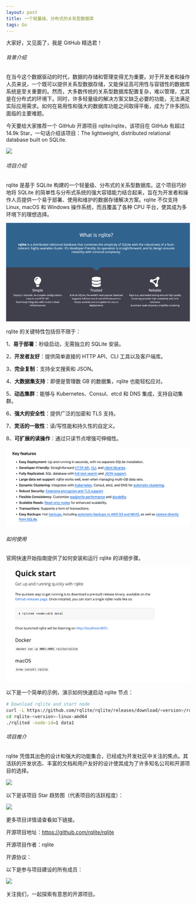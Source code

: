 ```yaml
---
layout: post
title: 一个轻量级、分布式的关系型数据库
tags: Go
---
```


大家好，又见面了，我是 GitHub 精选君！

###### 背景介绍

在当今这个数据驱动的时代，数据的存储和管理变得尤为重要。对于开发者和操作人员来说，一个既可以提供关系型数据存储，又能保证高可用性与容错性的数据库系统是至关重要的。然而，大多数传统的关系型数据库配置复杂，难以管理，尤其是在分布式的环境下。同时，许多轻量级的解决方案又缺乏必要的功能，无法满足实际应用需求。如何在易用性和强大的数据库功能之间取得平衡，成为了许多团队面临的主要难题。

今天要给大家推荐一个 GitHub 开源项目 rqlite/rqlite，该项目在 GitHub 有超过 14.9k Star，一句话介绍该项目：The lightweight, distributed relational database built on SQLite.

![](https://raw.githubusercontent.com/rqlite/rqlite/master/DOC/logo-text.png)

###### 项目介绍

rqlite 是基于 SQLite 构建的一个轻量级、分布式的关系型数据库。这个项目巧妙地将 SQLite 的简单性与分布式系统的强大容错能力结合起来，旨在为开发者和操作人员提供一个易于部署、使用和维护的数据存储解决方案。rqlite 不仅支持 Linux, macOS 和 Windows 操作系统，而且覆盖了各种 CPU 平台，使其成为多环境下的理想选择。

![](https://raw.githubusercontent.com/ZhuPeng/pic/master/images/compress_image-20240504223738526.png)

rqlite 的关键特性包括但不限于：

1、**易于部署**：秒级启动，无需独立的 SQLite 安装。

2、**开发者友好**：提供简单直接的 HTTP API、CLI 工具以及客户端库。

3、**完全复制**：支持全文搜索和 JSON。

4、**大数据集支持**：即便是管理数 GB 的数据集，rqlite 也能轻松应对。

5、**动态集群**：能够与 Kubernetes、Consul、etcd 和 DNS 集成，支持自动集群。

6、**强大的安全性**：提供广泛的加密和 TLS 支持。

7、**灵活的一致性**：读/写性能和持久性的自定义。

8、**可扩展的读操作**：通过只读节点增强可伸缩性。

![](https://raw.githubusercontent.com/ZhuPeng/pic/master/images/compress_image-20240504223852623.png)

###### 如何使用

官网快速开始指南提供了如何安装和运行 rqlite 的详细步骤。

![](https://raw.githubusercontent.com/ZhuPeng/pic/master/images/compress_image-20240504224053986.png)

以下是一个简单的示例，演示如何快速启动 rqlite 节点：

```sh
# Download rqlite and start node
curl -L https://github.com/rqlite/rqlite/releases/download/<version>/rqlite-<version>-linux-amd64.tar.gz | tar zx
cd rqlite-<version>-linux-amd64
./rqlited -node-id=1 data1
```

###### 项目推介

rqlite 凭借其出色的设计和强大的功能集合，已经成为开发社区中关注的焦点。其活跃的开发状态、丰富的文档和用户友好的设计使其成为了许多知名公司和开源项目的选择。

![](https://user-images.githubusercontent.com/536312/133258366-1f2fbc50-8493-4ba6-8d62-04c57e39eb6f.png)

以下是该项目 Star 趋势图（代表项目的活跃程度）：

![](https://api.star-history.com/svg?repos=rqlite/rqlite&type=Timeline)

更多项目详情请查看如下链接。

开源项目地址：https://github.com/rqlite/rqlite 

开源项目作者：rqlite

开源协议：

以下是参与项目建设的所有成员：

![](https://contrib.rocks/image?repo=rqlite/rqlite)

关注我们，一起探索有意思的开源项目。

